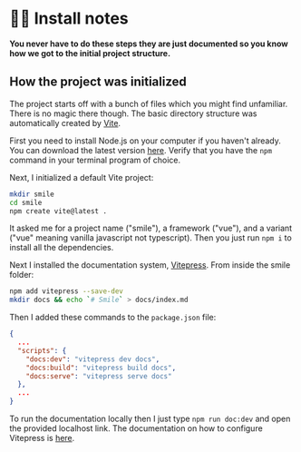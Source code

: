 # 👩‍💻 Install notes

**You never have to do these steps they are just documented so you know how we got to 
the initial project structure.**

## How the project was initialized 


The project starts off with a bunch of files which you might find unfamiliar.  There is no magic there though.
The basic directory structure was automatically created by [Vite](https://vitejs.dev).  

First you need to install Node.js on your computer if you haven't already.  You can download the latest version [here](https://nodejs.org/en/download/).  Verify that you have the `npm` command in your terminal program of choice.


Next, I initialized a default Vite project:

```sh
mkdir smile
cd smile
npm create vite@latest .
```

It asked me for a project name ("smile"), a framework ("vue"), and a variant ("vue" meaning vanilla
javascript not typescript).
Then you just run `npm i` to install all the dependencies.

Next I installed the documentation system, [Vitepress](https://vitepress.vuejs.org).  From inside
the smile folder:

```sh
npm add vitepress --save-dev
mkdir docs && echo `# Smile` > docs/index.md
```

Then I added these commands to the `package.json` file:

```json
{
  ...
  "scripts": {
    "docs:dev": "vitepress dev docs",
    "docs:build": "vitepress build docs",
    "docs:serve": "vitepress serve docs"
  },
  ...
}
```

To run the documentation locally then I just type `npm run doc:dev` and open the provided localhost link.
The documentation on how to configure Vitepress is [here](https://vitepress.vuejs.org).


